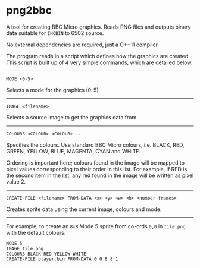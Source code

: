 # png2bbc
A tool for creating BBC Micro graphics.  Reads PNG files and outputs binary data suitable for `INCBIN` to 6502 source.  

No external dependencies are required, just a C++11 compiler.

The program reads in a script which defines how the graphics are created.  This script is built up of 4 very simple commands, which are detailed below.

---

````
MODE <0-5>
````
Selects a mode for the graphics (0-5).

---

````
IMAGE <filename>
````
Selects a source image to get the graphics data from.

---

````
COLOURS <COLOUR> <COLOUR> ..
````
Specifies the colours.  Use standard BBC Micro colours, i.e. BLACK, RED, GREEN, YELLOW, BLUE, MAGENTA, CYAN and WHITE.

Ordering is important here; colours found in the image will be mapped to pixel values corresponding to their order in this list.  For example, if RED is the second item in the list, any red found in the image will be written as pixel value 2.

---

````
CREATE-FILE <filename> FROM-DATA <x> <y> <w> <h> <number-frames>
````
Creates sprite data using the current image, colours and mode.

---

For example, to create an `8x8` Mode 5 sprite from co-ords `0,0` in `tile.png` with the default colours:
```
MODE 5
IMAGE tile.png
COLOURS BLACK RED YELLOW WHITE
CREATE-FILE player.bin FROM-DATA 0 0 8 8 1
```
